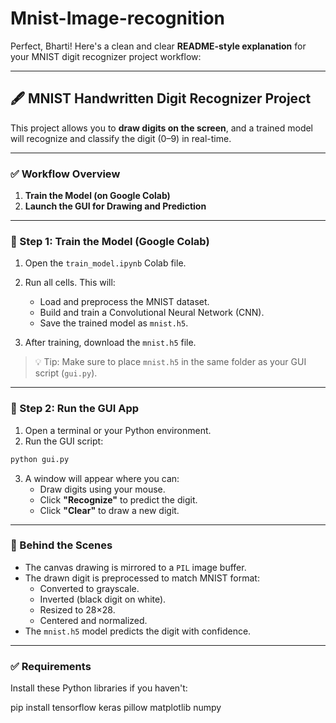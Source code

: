 # Mnist-Image-recognition

Perfect, Bharti! Here's a clean and clear **README-style explanation** for your MNIST digit recognizer project workflow:

---

## 🖋️ MNIST Handwritten Digit Recognizer Project

This project allows you to **draw digits on the screen**, and a trained model will recognize and classify the digit (0–9) in real-time.

---

### ✅ Workflow Overview

1. **Train the Model (on Google Colab)**
2. **Launch the GUI for Drawing and Prediction**

---

### 📌 Step 1: Train the Model (Google Colab)

1. Open the `train_model.ipynb` Colab file.
2. Run all cells. This will:
   - Load and preprocess the MNIST dataset.
   - Build and train a Convolutional Neural Network (CNN).
   - Save the trained model as `mnist.h5`.

3. After training, download the `mnist.h5` file.

> 💡 Tip: Make sure to place `mnist.h5` in the same folder as your GUI script (`gui.py`).

---

### 📌 Step 2: Run the GUI App

1. Open a terminal or your Python environment.
2. Run the GUI script:

```bash
python gui.py
```

3. A window will appear where you can:
   - Draw digits using your mouse.
   - Click **"Recognize"** to predict the digit.
   - Click **"Clear"** to draw a new digit.

---

### 🧠 Behind the Scenes

- The canvas drawing is mirrored to a `PIL` image buffer.
- The drawn digit is preprocessed to match MNIST format:
  - Converted to grayscale.
  - Inverted (black digit on white).
  - Resized to 28×28.
  - Centered and normalized.
- The `mnist.h5` model predicts the digit with confidence.

---

### ✅ Requirements

Install these Python libraries if you haven't:


pip install tensorflow keras pillow matplotlib numpy


